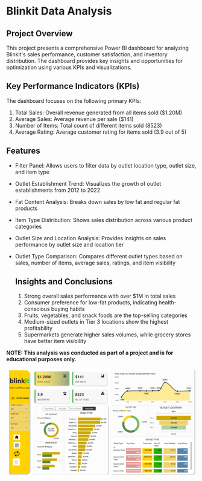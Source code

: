 # Blinkit Data Analysis


## Project Overview

This project presents a comprehensive Power BI dashboard for analyzing Blinkit's sales performance, customer satisfaction, and inventory distribution. 
The dashboard provides key insights and opportunities for optimization using various KPIs and visualizations.

## Key Performance Indicators (KPIs)

The dashboard focuses on the following primary KPIs:

1. Total Sales: Overall revenue generated from all items sold ($1.20M)
2. Average Sales: Average revenue per sale ($141)
3. Number of Items: Total count of different items sold (8523)
4. Average Rating: Average customer rating for items sold (3.9 out of 5)

 ## Features
   
- Filter Panel: Allows users to filter data by outlet location type, outlet size, and item type
- Outlet Establishment Trend: Visualizes the growth of outlet establishments from 2012 to 2022
- Fat Content Analysis: Breaks down sales by low fat and regular fat products
- Item Type Distribution: Shows sales distribution across various product categories
- Outlet Size and Location Analysis: Provides insights on sales performance by outlet size and location tier
- Outlet Type Comparison: Compares different outlet types based on sales, number of items, average sales, ratings, and item visibility

  ## Insights and Conclusions
  
  1. Strong overall sales performance with over $1M in total sales
  2. Consumer preference for low-fat products, indicating health-conscious buying habits
  3. Fruits, vegetables, and snack foods are the top-selling categories
  4. Medium-sized outlets in Tier 3 locations show the highest profitability
  5. Supermarkets generate higher sales volumes, while grocery stores have better item visibility

**NOTE: This analysis was conducted as part of a project and is for educational purposes only.**

![image alt](https://github.com/payal931-arch/Blinkit-Data-Analysis/blob/b0b84ce24ac971213af407cc8b29fbf7bb1a20af/blinkit%20dashboard%20.png)
